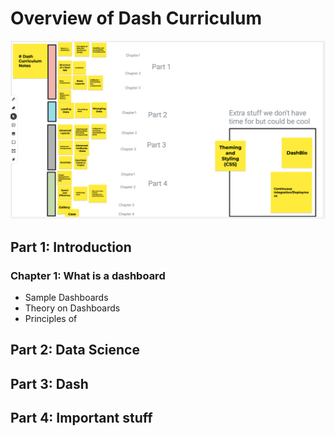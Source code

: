 # Overview of Dash Curriculum

![](brainstorm_draft1.png)

## Part 1: Introduction

### Chapter 1: What is a dashboard

- Sample Dashboards
- Theory on Dashboards
- Principles of 

## Part 2: Data Science

## Part 3: Dash

## Part 4: Important stuff

